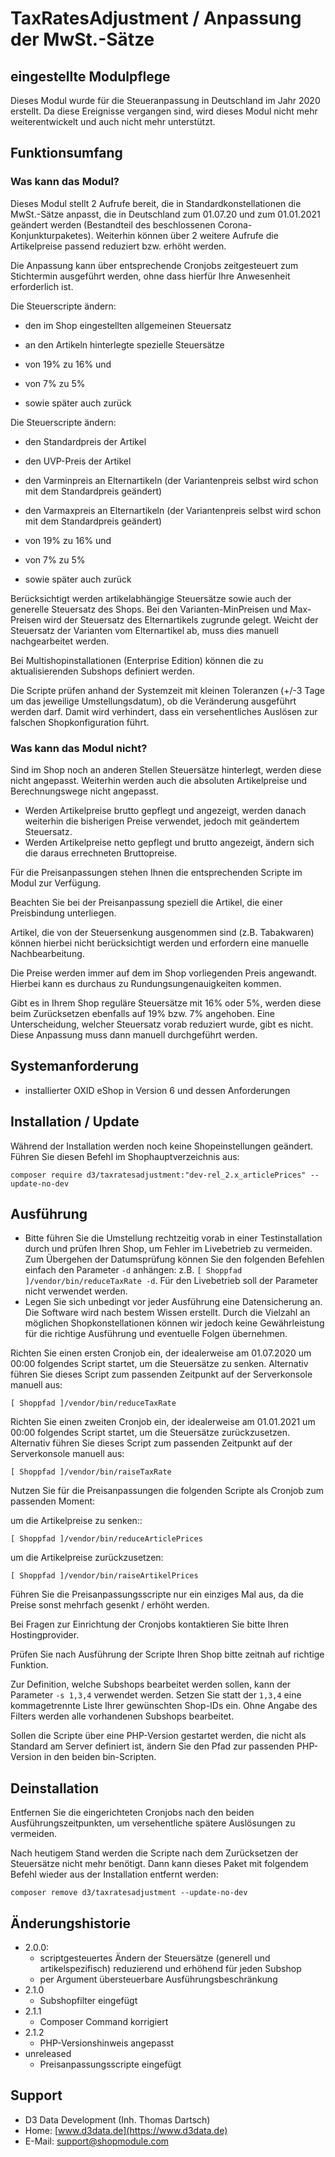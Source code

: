 # TaxRatesAdjustment / Anpassung der MwSt.-Sätze

## eingestellte Modulpflege

Dieses Modul wurde für die Steueranpassung in Deutschland im Jahr 2020 erstellt. Da diese Ereignisse vergangen sind, wird dieses Modul nicht mehr weiterentwickelt und auch nicht mehr unterstützt. 

## Funktionsumfang

### Was kann das Modul?

Dieses Modul stellt 2 Aufrufe bereit, die in Standardkonstellationen die MwSt.-Sätze anpasst, die in Deutschland zum 01.07.20 und zum 01.01.2021 geändert werden (Bestandteil des beschlossenen Corona-Konjunkturpaketes). 
Weiterhin können über 2 weitere Aufrufe die Artikelpreise passend reduziert bzw. erhöht werden.

Die Anpassung kann über entsprechende Cronjobs zeitgesteuert zum Stichtermin ausgeführt werden, ohne dass hierfür Ihre Anwesenheit erforderlich ist.

Die Steuerscripte ändern:
- den im Shop eingestellten allgemeinen Steuersatz
- an den Artikeln hinterlegte spezielle Steuersätze

- von 19% zu 16% und
- von 7% zu 5%
- sowie später auch zurück

Die Steuerscripte ändern:
- den Standardpreis der Artikel
- den UVP-Preis der Artikel
- den Varminpreis an Elternartikeln (der Variantenpreis selbst wird schon mit dem Standardpreis geändert)
- den Varmaxpreis an Elternartikeln (der Variantenpreis selbst wird schon mit dem Standardpreis geändert)

- von 19% zu 16% und
- von 7% zu 5%
- sowie später auch zurück

Berücksichtigt werden artikelabhängige Steuersätze sowie auch der generelle Steuersatz des Shops. Bei den Varianten-MinPreisen und Max-Preisen wird der Steuersatz des Elternartikels zugrunde gelegt. 
Weicht der Steuersatz der Varianten vom Elternartikel ab, muss dies manuell nachgearbeitet werden.

Bei Multishopinstallationen (Enterprise Edition) können die zu aktualisierenden Subshops definiert werden.

Die Scripte prüfen anhand der Systemzeit mit kleinen Toleranzen (+/-3 Tage um das jeweilige Umstellungsdatum), ob die Veränderung ausgeführt werden darf. Damit wird verhindert, dass ein versehentliches Auslösen zur falschen Shopkonfiguration führt.

### Was kann das Modul nicht?

Sind im Shop noch an anderen Stellen Steuersätze hinterlegt, werden diese nicht angepasst.
Weiterhin werden auch die absoluten Artikelpreise und Berechnungswege nicht angepasst.

- Werden Artikelpreise brutto gepflegt und angezeigt, werden danach weiterhin die bisherigen Preise verwendet, jedoch mit geändertem Steuersatz.
- Werden Artikelpreise netto gepflegt und brutto angezeigt, ändern sich die daraus errechneten Bruttopreise.

Für die Preisanpassungen stehen Ihnen die entsprechenden Scripte im Modul zur Verfügung.

Beachten Sie bei der Preisanpassung speziell die Artikel, die einer Preisbindung unterliegen.

Artikel, die von der Steuersenkung ausgenommen sind (z.B. Tabakwaren) können hierbei nicht berücksichtigt werden und erfordern eine manuelle Nachbearbeitung.

Die Preise werden immer auf dem im Shop vorliegenden Preis angewandt. Hierbei kann es durchaus zu Rundungsungenauigkeiten kommen.

Gibt es in Ihrem Shop reguläre Steuersätze mit 16% oder 5%, werden diese beim Zurücksetzen ebenfalls auf 19% bzw. 7% angehoben. Eine Unterscheidung, welcher Steuersatz vorab reduziert wurde, gibt es nicht. Diese Anpassung muss dann manuell durchgeführt werden. 

## Systemanforderung

- installierter OXID eShop in Version 6 und dessen Anforderungen

## Installation / Update

Während der Installation werden noch keine Shopeinstellungen geändert. Führen Sie diesen Befehl im Shophauptverzeichnis aus:

```
composer require d3/taxratesadjustment:"dev-rel_2.x_articlePrices" --update-no-dev
```

## Ausführung

- Bitte führen Sie die Umstellung rechtzeitig vorab in einer Testinstallation durch und prüfen Ihren Shop, um Fehler im Livebetrieb zu vermeiden. Zum Übergehen der Datumsprüfung können Sie den folgenden Befehlen einfach den Parameter `-d` anhängen: z.B. `[ Shoppfad ]/vendor/bin/reduceTaxRate -d`. Für den Livebetrieb soll der Parameter nicht verwendet werden.
- Legen Sie sich unbedingt vor jeder Ausführung eine Datensicherung an. Die Software wird nach bestem Wissen erstellt. Durch die Vielzahl an möglichen Shopkonstellationen können  wir jedoch keine Gewährleistung für die richtige Ausführung und eventuelle Folgen übernehmen.

Richten Sie einen ersten Cronjob ein, der idealerweise am 01.07.2020 um 00:00 folgendes Script startet, um die Steuersätze zu senken. Alternativ führen Sie dieses Script zum passenden Zeitpunkt auf der Serverkonsole manuell aus:

```
[ Shoppfad ]/vendor/bin/reduceTaxRate
```

Richten Sie einen zweiten Cronjob ein, der idealerweise am 01.01.2021 um 00:00 folgendes Script startet, um die Steuersätze zurückzusetzen. Alternativ führen Sie dieses Script zum passenden Zeitpunkt auf der Serverkonsole manuell aus:

```
[ Shoppfad ]/vendor/bin/raiseTaxRate
```

Nutzen Sie für die Preisanpassungen die folgenden Scripte als Cronjob zum passenden Moment:

um die Artikelpreise zu senken::

```
[ Shoppfad ]/vendor/bin/reduceArticlePrices
```

um die Artikelpreise zurückzusetzen:

```
[ Shoppfad ]/vendor/bin/raiseArtikelPrices
```

Führen Sie die Preisanpassungsscripte nur ein einziges Mal aus, da die Preise sonst mehrfach gesenkt / erhöht werden.

Bei Fragen zur Einrichtung der Cronjobs kontaktieren Sie bitte Ihren Hostingprovider.

Prüfen Sie nach Ausführung der Scripte Ihren Shop bitte zeitnah auf richtige Funktion.

Zur Definition, welche Subshops bearbeitet werden sollen, kann der Parameter `-s 1,3,4` verwendet werden. Setzen Sie statt der `1,3,4` eine kommagetrennte Liste Ihrer gewünschten Shop-IDs ein. Ohne Angabe des Filters werden alle vorhandenen Subshops bearbeitet.

Sollen die Scripte über eine PHP-Version gestartet werden, die nicht als Standard am Server definiert ist, ändern Sie den Pfad zur passenden PHP-Version in den beiden bin-Scripten.

## Deinstallation

Entfernen Sie die eingerichteten Cronjobs nach den beiden Ausführungszeitpunkten, um versehentliche spätere Auslösungen zu vermeiden.

Nach heutigem Stand werden die Scripte nach dem Zurücksetzen der Steuersätze nicht mehr benötigt. Dann kann dieses Paket mit folgendem Befehl wieder aus der Installation entfernt werden:

```
composer remove d3/taxratesadjustment --update-no-dev
```

## Änderungshistorie

- 2.0.0: 
  - scriptgesteuertes Ändern der Steuersätze (generell und artikelspezifisch) reduzierend und erhöhend für jeden Subshop
  - per Argument übersteuerbare Ausführungsbeschränkung
- 2.1.0
  - Subshopfilter eingefügt
- 2.1.1
  - Composer Command korrigiert
- 2.1.2
  - PHP-Versionshinweis angepasst
- unreleased
  - Preisanpassungsscripte eingefügt
  
## Support

- D3 Data Development (Inh. Thomas Dartsch)
- Home: [www.d3data.de](https://www.d3data.de)
- E-Mail: support@shopmodule.com
